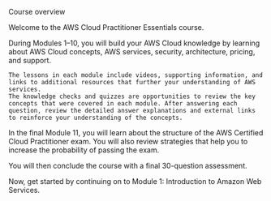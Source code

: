Course overview

Welcome to the AWS Cloud Practitioner Essentials course.

During Modules 1–10, you will build your AWS Cloud knowledge by learning about AWS Cloud concepts, AWS services, security, architecture, pricing, and support. 

    The lessons in each module include videos, supporting information, and links to additional resources that further your understanding of AWS services.
    The knowledge checks and quizzes are opportunities to review the key concepts that were covered in each module. After answering each question, review the detailed answer explanations and external links to reinforce your understanding of the concepts.

In the final Module 11, you will learn about the structure of the AWS Certified Cloud Practitioner exam. You will also review strategies that help you to increase the probability of passing the exam.

You will then conclude the course with a final 30-question assessment.

Now, get started by continuing on to Module 1: Introduction to Amazon Web Services.
